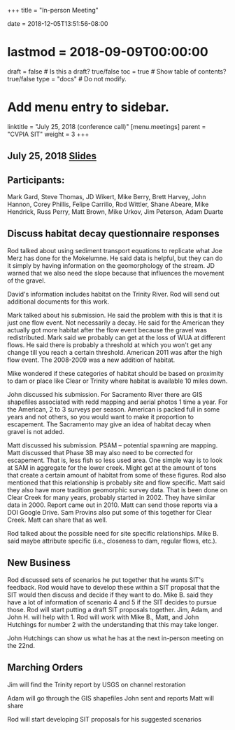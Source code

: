 +++
title = "In-person Meeting"

date = 2018-12-05T13:51:56-08:00
# lastmod = 2018-09-09T00:00:00

draft = false  # Is this a draft? true/false
toc = true  # Show table of contents? true/false
type = "docs"  # Do not modify.

# Add menu entry to sidebar.
linktitle = "July 25, 2018 (conference call)"
[menu.meetings]
  parent = "CVPIA SIT"
  weight = 3
+++

## July 25, 2018 [Slides](https://s3-us-west-2.amazonaws.com/cvpia-meeting-slides/July+25+2018+meeting+slides.pdf)


## Participants:
Mark Gard, Steve Thomas, JD Wikert, Mike Berry, Brett Harvey, John Hannon, Corey Phillis, Felipe Carrillo, Rod Wittler, Shane Abeare, Mike Hendrick, Russ Perry, Matt Brown, Mike Urkov, Jim Peterson, Adam Duarte

## Discuss habitat decay questionnaire responses

Rod talked about using sediment transport equations to replicate what Joe Merz has done for the Mokelumne. He said data is helpful, but they can do it simply by having information on the geomorphology of the stream. JD warned that we also need the slope because that influences the movement of the gravel.

David&#39;s information includes habitat on the Trinity River. Rod will send out additional documents for this work.

Mark talked about his submission. He said the problem with this is that it is just one flow event. Not necessarily a decay. He said for the American they actually got more habitat after the flow event because the gravel was redistributed. Mark said we probably can get at the loss of WUA at different flows. He said there is probably a threshold at which you won&#39;t get any change till you reach a certain threshold. American 2011 was after the high flow event. The 2008-2009 was a new addition of habitat.

Mike wondered if these categories of habitat should be based on proximity to dam or place like Clear or Trinity where habitat is available 10 miles down.

John discussed his submission. For Sacramento River there are GIS shapefiles associated with redd mapping and aerial photos 1 time a year. For the American, 2 to 3 surveys per season. American is packed full in some years and not others, so you would want to make it proportion to escapement. The Sacramento may give an idea of habitat decay when gravel is not added.

Matt discussed his submission. PSAM – potential spawning are mapping. Matt discussed that Phase 3B may also need to be corrected for escapement. That is, less fish so less used area. One simple way is to look at SAM in aggregate for the lower creek. Might get at the amount of tons that create a certain amount of habitat from some of these figures. Rod also mentioned that this relationship is probably site and flow specific. Matt said they also have more tradition geomorphic survey data. That is been done on Clear Creek for many years, probably started in 2002. They have similar data in 2000. Report came out in 2010. Matt can send those reports via a DOI Google Drive. Sam Provins also put some of this together for Clear Creek. Matt can share that as well.

Rod talked about the possible need for site specific relationships. Mike B. said maybe attribute specific (i.e., closeness to dam, regular flows, etc.).

## New Business

Rod discussed sets of scenarios he put together that he wants SIT&#39;s feedback. Rod would have to develop these within a SIT proposal that the SIT would then discuss and decide if they want to do. Mike B. said they have a lot of information of scenario 4 and 5 if the SIT decides to pursue those. Rod will start putting a draft SIT proposals together. Jim, Adam, and John H. will help with 1. Rod will work with Mike B., Matt, and John Hutchings for number 2 with the understanding that this may take longer.

John Hutchings can show us what he has at the next in-person meeting on the 22nd.



## Marching Orders

Jim will find the Trinity report by USGS on channel restoration

Adam will go through the GIS shapefiles John sent and reports Matt will share

Rod will start developing SIT proposals for his suggested scenarios